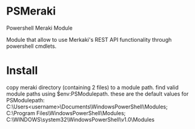 # PSMeraki
Powershell Meraki Module 

Module that allow to use Merkaki's REST API functionality through powershell cmdlets. 

# Install 

copy meraki directory (containing 2 files) to a module path. 
find valid module paths using $env:PSModulepath. these are the default values for PSModulepath:
C:\Users\<username>\Documents\WindowsPowerShell\Modules;
C:\Program Files\WindowsPowerShell\Modules;
C:\WINDOWS\system32\WindowsPowerShell\v1.0\Modules
